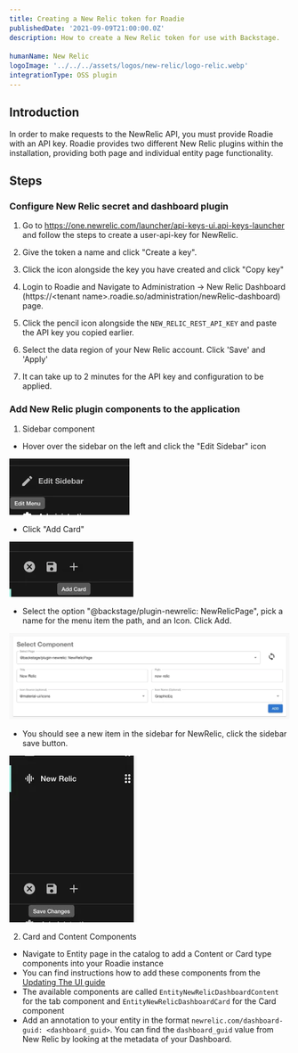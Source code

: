 ```yaml
---
title: Creating a New Relic token for Roadie
publishedDate: '2021-09-09T21:00:00.0Z'
description: How to create a New Relic token for use with Backstage.

humanName: New Relic
logoImage: '../../../assets/logos/new-relic/logo-relic.webp'
integrationType: OSS plugin
---
```


## Introduction

In order to make requests to the NewRelic API, you must provide Roadie with an API key. Roadie provides two different New Relic plugins within the installation, providing both page and individual entity page functionality. 

## Steps

### Configure New Relic secret and dashboard plugin

1. Go to https://one.newrelic.com/launcher/api-keys-ui.api-keys-launcher and follow the steps to create a user-api-key for NewRelic.

2. Give the token a name and click "Create a key".

3. Click the icon alongside the key you have created and click "Copy key"

4. Login to Roadie and Navigate to Administration -> New Relic Dashboard (https://\<tenant name\>.roadie.so/administration/newRelic-dashboard) page.

5. Click the pencil icon alongside the `NEW_RELIC_REST_API_KEY` and paste the API key you copied earlier.

6. Select the data region of your New Relic account. Click 'Save' and 'Apply'

7. It can take up to 2 minutes for the API key and configuration to be applied.


### Add New Relic plugin components to the application


1. Sidebar component
  *  Hover over the sidebar on the left and click the "Edit Sidebar" icon

  ![edit-sidebar.webp](./edit-sidebar.webp)
   
  * Click "Add Card"

  ![add-card.webp](./add-card.webp)

  * Select the option "@backstage/plugin-newrelic: NewRelicPage", pick a name for the menu item the path, and an Icon. Click Add.

  ![select-component.webp](./select-component.webp)

  * You should see a new item in the sidebar for NewRelic, click the sidebar save button.

  ![save-sidebar.webp](./save-sidebar.webp)


2. Card and Content Components
  * Navigate to Entity page in the catalog to add a Content or Card type components into your Roadie instance
  * You can find instructions how to add these components from the [Updating The UI guide](/docs/details/updating-the-ui/)
  * The available components are called `EntityNewRelicDashboardContent` for the tab component and `EntityNewRelicDashboardCard` for the Card component
  * Add an annotation to your entity in the format `newrelic.com/dashboard-guid: <dashboard_guid>`. You can find the `dashboard_guid` value from New Relic by looking at the metadata of your Dashboard.
